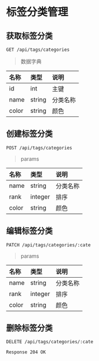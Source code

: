 # 标签分类管理

## 获取标签分类
```
GET /api/tags/categories
```
> 数据字典

| 名称 | 类型 | 说明 |
|:----|:----|:----|
| id | int | 主键 |
| name| string | 分类名称 |
| color | string |颜色 |

## 创建标签分类
```
POST /api/tags/categories
```
>params

| 名称 | 类型 | 说明 |
|:----|:----|:----|
| name| string | 分类名称 |
| rank | integer | 排序 |
| color | string | 颜色 |
## 编辑标签分类
```
PATCH /api/tags/categories/:cate
```
>params

| 名称 | 类型 | 说明 |
|:----|:----|:----|
| name| string | 分类名称 |
| rank | integer | 排序 |
| color | string | 颜色 |

## 删除标签分类
```
DELETE /api/tags/categories/:cate
```
```
Response 204 OK
```